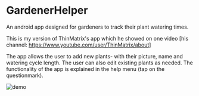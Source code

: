 # GardenerHelper
An android app designed for gardeners to track their plant watering times.

This is my version of ThinMatrix's app which he showed on one video [his channel: https://www.youtube.com/user/ThinMatrix/about]

The app allows the user to add new plants- with their picture, name and watering cycle length. The user can also edit existing plants as needed. The functionality of the app is explained in the help menu (tap on the questionmark).

![demo](https://user-images.githubusercontent.com/53153950/136003083-ab609782-39c5-4c27-b43a-bbec70bbf324.jpeg)
